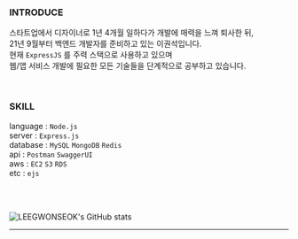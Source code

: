 ### INTRODUCE

스타트업에서 디자이너로 1년 4개월 일하다가 개발에 매력을 느껴 퇴사한 뒤, <br>
21년 9월부터 백엔드 개발자를 준비하고 있는 이권석입니다. <br>
현재 `ExpressJS` 를 주력 스택으로 사용하고 있으며 <br>
웹/앱 서비스 개발에 필요한 모든 기술들을 단계적으로 공부하고 있습니다.

<br>

### SKILL

language : `Node.js`  <br>
server : `Express.js`  <br>
database : `MySQL` `MongoDB` `Redis` <br>
api : `Postman` `SwaggerUI` <br>
aws : `EC2` `S3` `RDS` <br>
etc : `ejs`

<br>

<br>


![LEEGWONSEOK's GitHub stats](https://github-readme-stats.vercel.app/api?username=LEEGWONSEOK&show_icons=true&theme=radical)

----------------------------------------------------------------------------------------------

